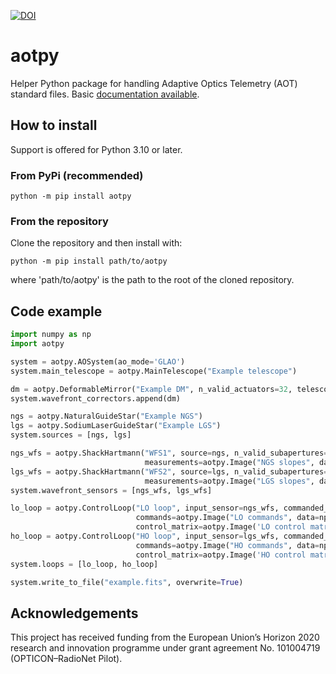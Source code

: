[![DOI](https://zenodo.org/badge/DOI/10.5281/zenodo.8187230.svg)](https://doi.org/10.5281/zenodo.8187230)


# aotpy
Helper Python package for handling Adaptive Optics Telemetry (AOT) standard files.
Basic [documentation available](https://aotpy.readthedocs.io/en/latest/).

## How to install
Support is offered for Python 3.10 or later.

### From PyPi (recommended)
    python -m pip install aotpy

### From the repository
Clone the repository and then install with:

    python -m pip install path/to/aotpy
    
where 'path/to/aotpy' is the path to the root of the cloned repository. 



## Code example
```python
import numpy as np
import aotpy

system = aotpy.AOSystem(ao_mode='GLAO')
system.main_telescope = aotpy.MainTelescope("Example telescope")

dm = aotpy.DeformableMirror("Example DM", n_valid_actuators=32, telescope=system.main_telescope)
system.wavefront_correctors.append(dm)

ngs = aotpy.NaturalGuideStar("Example NGS")
lgs = aotpy.SodiumLaserGuideStar("Example LGS")
system.sources = [ngs, lgs]

ngs_wfs = aotpy.ShackHartmann("WFS1", source=ngs, n_valid_subapertures=4,
                              measurements=aotpy.Image("NGS slopes", data=np.ones((10000, 2, 4))))
lgs_wfs = aotpy.ShackHartmann("WFS2", source=lgs, n_valid_subapertures=8,
                              measurements=aotpy.Image("LGS slopes", data=np.ones((10000, 2, 8))))
system.wavefront_sensors = [ngs_wfs, lgs_wfs]

lo_loop = aotpy.ControlLoop("LO loop", input_sensor=ngs_wfs, commanded_corrector=dm,
                            commands=aotpy.Image("LO commands", data=np.ones((10000, 32))),
                            control_matrix=aotpy.Image('LO control matrix', data=np.ones((32, 2, 4))))
ho_loop = aotpy.ControlLoop("HO loop", input_sensor=lgs_wfs, commanded_corrector=dm,
                            commands=aotpy.Image("HO commands", data=np.ones((10000, 32))),
                            control_matrix=aotpy.Image('HO control matrix', data=np.ones((32, 2, 8))))
system.loops = [lo_loop, ho_loop]

system.write_to_file("example.fits", overwrite=True)

```

## Acknowledgements
This project has received funding from the European Union’s Horizon 2020 research and innovation programme under grant agreement No. 101004719 (OPTICON–RadioNet Pilot).
